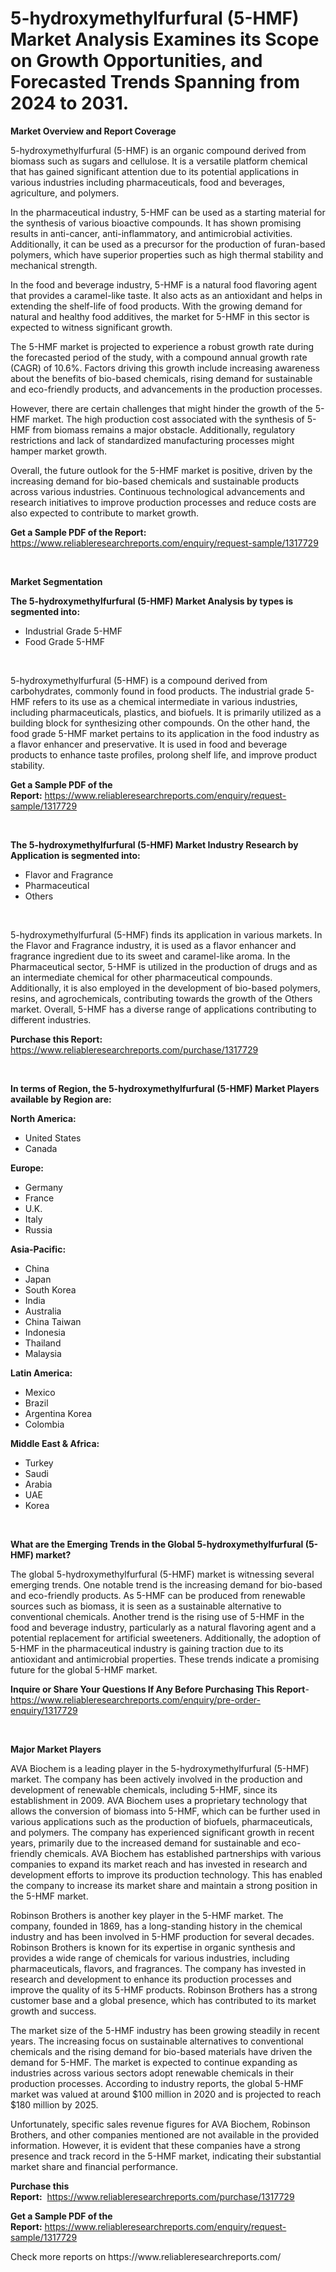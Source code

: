 <p><h1>5-hydroxymethylfurfural (5-HMF) Market Analysis Examines its Scope on Growth Opportunities, and Forecasted Trends Spanning from 2024 to 2031.</h1></p><p><strong>Market Overview and Report Coverage</strong></p>
<p><p>5-hydroxymethylfurfural (5-HMF) is an organic compound derived from biomass such as sugars and cellulose. It is a versatile platform chemical that has gained significant attention due to its potential applications in various industries including pharmaceuticals, food and beverages, agriculture, and polymers.</p><p>In the pharmaceutical industry, 5-HMF can be used as a starting material for the synthesis of various bioactive compounds. It has shown promising results in anti-cancer, anti-inflammatory, and antimicrobial activities. Additionally, it can be used as a precursor for the production of furan-based polymers, which have superior properties such as high thermal stability and mechanical strength.</p><p>In the food and beverage industry, 5-HMF is a natural food flavoring agent that provides a caramel-like taste. It also acts as an antioxidant and helps in extending the shelf-life of food products. With the growing demand for natural and healthy food additives, the market for 5-HMF in this sector is expected to witness significant growth.</p><p>The 5-HMF market is projected to experience a robust growth rate during the forecasted period of the study, with a compound annual growth rate (CAGR) of 10.6%. Factors driving this growth include increasing awareness about the benefits of bio-based chemicals, rising demand for sustainable and eco-friendly products, and advancements in the production processes.</p><p>However, there are certain challenges that might hinder the growth of the 5-HMF market. The high production cost associated with the synthesis of 5-HMF from biomass remains a major obstacle. Additionally, regulatory restrictions and lack of standardized manufacturing processes might hamper market growth.</p><p>Overall, the future outlook for the 5-HMF market is positive, driven by the increasing demand for bio-based chemicals and sustainable products across various industries. Continuous technological advancements and research initiatives to improve production processes and reduce costs are also expected to contribute to market growth.</p></p>
<p><strong>Get a Sample PDF of the Report:</strong> <a href="https://www.reliableresearchreports.com/enquiry/request-sample/1317729">https://www.reliableresearchreports.com/enquiry/request-sample/1317729</a></p>
<p>&nbsp;</p>
<p><strong>Market Segmentation</strong></p>
<p><strong>The 5-hydroxymethylfurfural (5-HMF) Market Analysis by types is segmented into:</strong></p>
<p><ul><li>Industrial Grade 5-HMF</li><li>Food Grade 5-HMF</li></ul></p>
<p>&nbsp;</p>
<p><p>5-hydroxymethylfurfural (5-HMF) is a compound derived from carbohydrates, commonly found in food products. The industrial grade 5-HMF refers to its use as a chemical intermediate in various industries, including pharmaceuticals, plastics, and biofuels. It is primarily utilized as a building block for synthesizing other compounds. On the other hand, the food grade 5-HMF market pertains to its application in the food industry as a flavor enhancer and preservative. It is used in food and beverage products to enhance taste profiles, prolong shelf life, and improve product stability.</p></p>
<p><strong>Get a Sample PDF of the Report:</strong>&nbsp;<a href="https://www.reliableresearchreports.com/enquiry/request-sample/1317729">https://www.reliableresearchreports.com/enquiry/request-sample/1317729</a></p>
<p>&nbsp;</p>
<p><strong>The 5-hydroxymethylfurfural (5-HMF) Market Industry Research by Application is segmented into:</strong></p>
<p><ul><li>Flavor and Fragrance</li><li>Pharmaceutical</li><li>Others</li></ul></p>
<p>&nbsp;</p>
<p><p>5-hydroxymethylfurfural (5-HMF) finds its application in various markets. In the Flavor and Fragrance industry, it is used as a flavor enhancer and fragrance ingredient due to its sweet and caramel-like aroma. In the Pharmaceutical sector, 5-HMF is utilized in the production of drugs and as an intermediate chemical for other pharmaceutical compounds. Additionally, it is also employed in the development of bio-based polymers, resins, and agrochemicals, contributing towards the growth of the Others market. Overall, 5-HMF has a diverse range of applications contributing to different industries.</p></p>
<p><strong>Purchase this Report:</strong>&nbsp; <a href="https://www.reliableresearchreports.com/purchase/1317729">https://www.reliableresearchreports.com/purchase/1317729</a></p>
<p>&nbsp;</p>
<p><strong>In terms of Region, the 5-hydroxymethylfurfural (5-HMF) Market Players available by Region are:</strong></p>
<p>
    <p> <strong> North America: </strong>
        <ul>
            <li>United States</li>
            <li>Canada</li>
        </ul>
        </p> 
    <p> <strong> Europe: </strong>
        <ul>
            <li>Germany</li>
            <li>France</li>
            <li>U.K.</li>
            <li>Italy</li>
            <li>Russia</li>
        </ul>
        </p> 
    <p> <strong> Asia-Pacific: </strong>
        <ul>
            <li>China</li>
            <li>Japan</li>
            <li>South Korea</li>
            <li>India</li>
            <li>Australia</li>
            <li>China Taiwan</li>
            <li>Indonesia</li>
            <li>Thailand</li>
            <li>Malaysia</li>
        </ul>
        </p> 
    <p> <strong> Latin America: </strong>
        <ul>
            <li>Mexico</li>
            <li>Brazil</li>
            <li>Argentina Korea</li>
            <li>Colombia</li>
        </ul>
        </p> 
    <p> <strong> Middle East & Africa: </strong>
        <ul>
            <li>Turkey</li>
            <li>Saudi</li>
            <li>Arabia</li>
            <li>UAE</li>
            <li>Korea</li>
        </ul>
    </p>
    </p>
<p>&nbsp;</p>
<p><strong>What are the Emerging Trends in the Global 5-hydroxymethylfurfural (5-HMF) market?</strong></p>
<p><p>The global 5-hydroxymethylfurfural (5-HMF) market is witnessing several emerging trends. One notable trend is the increasing demand for bio-based and eco-friendly products. As 5-HMF can be produced from renewable sources such as biomass, it is seen as a sustainable alternative to conventional chemicals. Another trend is the rising use of 5-HMF in the food and beverage industry, particularly as a natural flavoring agent and a potential replacement for artificial sweeteners. Additionally, the adoption of 5-HMF in the pharmaceutical industry is gaining traction due to its antioxidant and antimicrobial properties. These trends indicate a promising future for the global 5-HMF market.</p></p>
<p><strong>Inquire or Share Your Questions If Any Before Purchasing This Report</strong>- <a href="https://www.reliableresearchreports.com/enquiry/pre-order-enquiry/1317729">https://www.reliableresearchreports.com/enquiry/pre-order-enquiry/1317729</a></p>
<p>&nbsp;</p>
<p><strong>Major Market Players</strong></p>
<p><p>AVA Biochem is a leading player in the 5-hydroxymethylfurfural (5-HMF) market. The company has been actively involved in the production and development of renewable chemicals, including 5-HMF, since its establishment in 2009. AVA Biochem uses a proprietary technology that allows the conversion of biomass into 5-HMF, which can be further used in various applications such as the production of biofuels, pharmaceuticals, and polymers. The company has experienced significant growth in recent years, primarily due to the increased demand for sustainable and eco-friendly chemicals. AVA Biochem has established partnerships with various companies to expand its market reach and has invested in research and development efforts to improve its production technology. This has enabled the company to increase its market share and maintain a strong position in the 5-HMF market.</p><p>Robinson Brothers is another key player in the 5-HMF market. The company, founded in 1869, has a long-standing history in the chemical industry and has been involved in 5-HMF production for several decades. Robinson Brothers is known for its expertise in organic synthesis and provides a wide range of chemicals for various industries, including pharmaceuticals, flavors, and fragrances. The company has invested in research and development to enhance its production processes and improve the quality of its 5-HMF products. Robinson Brothers has a strong customer base and a global presence, which has contributed to its market growth and success.</p><p>The market size of the 5-HMF industry has been growing steadily in recent years. The increasing focus on sustainable alternatives to conventional chemicals and the rising demand for bio-based materials have driven the demand for 5-HMF. The market is expected to continue expanding as industries across various sectors adopt renewable chemicals in their production processes. According to industry reports, the global 5-HMF market was valued at around $100 million in 2020 and is projected to reach $180 million by 2025.</p><p>Unfortunately, specific sales revenue figures for AVA Biochem, Robinson Brothers, and other companies mentioned are not available in the provided information. However, it is evident that these companies have a strong presence and track record in the 5-HMF market, indicating their substantial market share and financial performance.</p></p>
<p><strong>Purchase this Report:</strong>&nbsp;&nbsp;<a href="https://www.reliableresearchreports.com/purchase/1317729">https://www.reliableresearchreports.com/purchase/1317729</a></p>
<p></p>
<p><strong>Get a Sample PDF of the Report:</strong>&nbsp;<a href="https://www.reliableresearchreports.com/enquiry/request-sample/1317729">https://www.reliableresearchreports.com/enquiry/request-sample/1317729</a></p>
<p>Check more reports on https://www.reliableresearchreports.com/</p>
